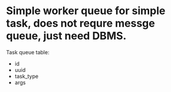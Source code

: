 # Simple worker queue for simple task, does not requre messge queue, just need DBMS.

Task queue table:
- id
- uuid
- task_type
- args
